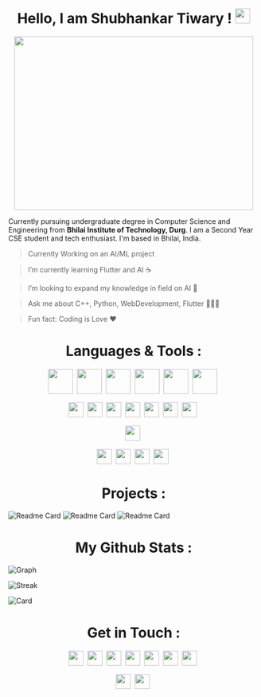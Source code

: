 <h1 align="center">Hello, I am Shubhankar Tiwary ! <img src="https://user-images.githubusercontent.com/73347275/158675125-c7bc981b-24e7-46c6-a1fc-44c6d3b941c3.gif" height='30px'></h1>

<!-- <img width="611" alt="Heading" src="https://user-images.githubusercontent.com/73347275/158731881-d543d41e-b9d8-41a4-a6c5-73d6fdfea8bb.png" width="100%"> -->
<p align="center"><img src="https://media.giphy.com/media/bcKmIWkUMCjVm/giphy.gif" width="480" height="349" align="middle" frameBorder="0" class="giphy-embed"></p>


Currently pursuing undergraduate degree in Computer Science and Engineering from **Bhilai Institute of Technology, Durg**. 
I am a Second Year CSE student and tech enthusiast. I'm based in Bhilai, India.




>Currently Working on an AI/ML project 

>I’m currently learning Flutter and AI ☕

>I’m looking to expand my knowledge in field on AI 🤖

>Ask me about C++, Python, WebDevelopment, Flutter 👨🏼‍💻

>Fun fact: Coding is Love ❤


<h1 align="center">Languages & Tools : </h1>
<div align="center">
  <img src="https://raw.githubusercontent.com/jmnote/z-icons/master/svg/python.svg" height="50px">&nbsp;
  <img src="https://raw.githubusercontent.com/jmnote/z-icons/master/svg/c.svg" height="50px">&nbsp;
  <img src="https://raw.githubusercontent.com/jmnote/z-icons/master/svg/cpp.svg" height="50px">&nbsp;
  <img src="https://raw.githubusercontent.com/jmnote/z-icons/master/svg/java.svg" height="50px">&nbsp;
  <img src="https://raw.githubusercontent.com/jmnote/z-icons/master/svg/javascript.svg" height="50px">&nbsp;
  <img src="https://raw.githubusercontent.com/jmnote/z-icons/master/svg/git.svg" height="50px">&nbsp;
	
	
  <img src="https://img.shields.io/badge/Django-092E20?style=for-the-badge&logo=django&logoColor=green" height="30px">&nbsp;
  <img src="https://img.shields.io/badge/Node.js-339933?style=for-the-badge&logo=nodedotjs&logoColor=white" height="30px">&nbsp;
  <img src="https://img.shields.io/badge/firebase-ffca28?style=for-the-badge&logo=firebase&logoColor=black" height="30px">&nbsp;
  <img src="https://img.shields.io/badge/Bootstrap-563D7C?style=for-the-badge&logo=bootstrap&logoColor=white" height="30px">&nbsp;
  <img src="https://img.shields.io/badge/MongoDB-4EA94B?style=for-the-badge&logo=mongodb&logoColor=white" height="30px">&nbsp;
  <img src="https://img.shields.io/badge/MySQL-005C84?style=for-the-badge&logo=mysql&logoColor=white" height="30px">&nbsp;
  <img src="https://img.shields.io/badge/blender-%23F5792A.svg?style=for-the-badge&logo=blender&logoColor=white" height="30px">&nbsp;
	
  <img src="https://img.shields.io/badge/Figma-F24E1E?style=for-the-badge&logo=figma&logoColor=white" height="30px">&nbsp;
	
  <img src="https://img.shields.io/badge/Adobe%20Photoshop-31A8FF?style=for-the-badge&logo=Adobe%20Photoshop&logoColor=black" height="30px">&nbsp;
  <img src="https://img.shields.io/badge/Adobe%20Premiere%20Pro-9999FF?style=for-the-badge&logo=Adobe%20Premiere%20Pro&logoColor=white" height="30px">&nbsp;
  <img src="https://img.shields.io/badge/Adobe%20Lightroom-31A8FF?style=for-the-badge&logo=Adobe%20Lightroom&logoColor=white" height="30px">&nbsp;
  <img src="https://img.shields.io/badge/Google_Cloud-4285F4?style=for-the-badge&logo=google-cloud&logoColor=white" height="30px">&nbsp;

</div>

<h1 align="center">Projects : </h1>


![Readme Card](https://github-readme-stats.vercel.app/api/pin/?username=Shubhankar10&repo=TimelyAndroid)
![Readme Card](https://github-readme-stats.vercel.app/api/pin/?username=Shubhankar10&repo=splittr)
![Readme Card](https://github-readme-stats.vercel.app/api/pin/?username=Shubhankar10&repo=KrishiUnnati)
<!-- ![Readme Card](https://github-readme-stats.vercel.app/api/pin/?username=Shubhankar10&repo=Octoweek&desc=Hello) -->
<h1 align="center">My Github Stats : </h1>


![Graph](https://activity-graph.herokuapp.com/graph?username=Shubhankar10&theme=nord)

![Streak](https://github-readme-streak-stats.herokuapp.com/?user=Shubhankar10&theme=nord)
<!-- ![Summary](https://github-profile-summary-cards.vercel.app/api/cards/profile-details?username=Shubhankar10&theme=vue) -->

<p float="right">
	
![Card](https://github-readme-stats.vercel.app/api?username=Shubhankar10&show_icons=true&theme=nord)
<!-- ![Top Langs](https://github-readme-stats.vercel.app/api/top-langs/?username=Shubhankar10&layout=compact&theme=nord) -->

</p>


<h1 align="center">Get in Touch : </h1>
<div align="center">
  <img src="https://img.shields.io/badge/Facebook-1877F2?style=for-the-badge&logo=facebook&logoColor=white" height="30px">&nbsp;
  <img src="https://img.shields.io/badge/GitHub-100000?style=for-the-badge&logo=github&logoColor=white" height="30px">&nbsp;
  <img src="https://img.shields.io/badge/Instagram-E4405F?style=for-the-badge&logo=instagram&logoColor=white" height="30px">&nbsp;
  <img src="https://img.shields.io/badge/LinkedIn-0077B5?style=for-the-badge&logo=linkedin&logoColor=white" height="30px">&nbsp;
  <img src="https://img.shields.io/badge/Twitter-1DA1F2?style=for-the-badge&logo=twitter&logoColor=white" height="30px">&nbsp;
  <img src="https://img.shields.io/badge/Gmail-D14836?style=for-the-badge&logo=gmail&logoColor=white" height="30px">&nbsp;
  <img src="https://img.shields.io/badge/Discord-5865F2?style=for-the-badge&logo=discord&logoColor=white" height="30px">&nbsp;
	
  <img src="https://img.shields.io/badge/-Hackerrank-2EC866?style=for-the-badge&logo=HackerRank&logoColor=white" height="30px">&nbsp;
  <img src="https://img.shields.io/badge/-LeetCode-FFA116?style=for-the-badge&logo=LeetCode&logoColor=black" height="30px">&nbsp;
	
</div>

